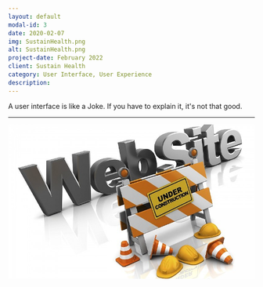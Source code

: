 ```yaml
---
layout: default
modal-id: 3
date: 2020-02-07
img: SustainHealth.png
alt: SustainHealth.png
project-date: February 2022
client: Sustain Health
category: User Interface, User Experience
description:
---
```


A user interface is like a Joke. If you have to explain it, it's not that good.

---

![work in progress](./img/shared/wip.png)
